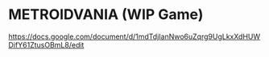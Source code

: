 METROIDVANIA (WIP Game)
============

https://docs.google.com/document/d/1mdTdjIanNwo6uZqrg9UgLkxXdHUWDifY61ZtusOBmL8/edit


